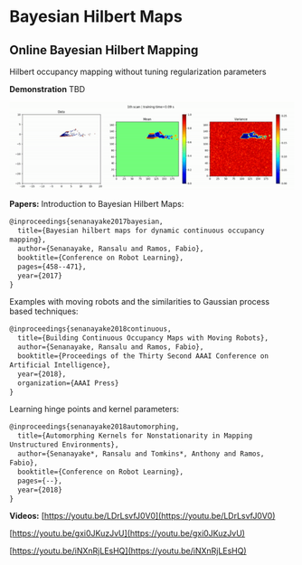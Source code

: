 # Bayesian Hilbert Maps
## Online Bayesian Hilbert Mapping
Hilbert occupancy mapping without tuning regularization parameters

**Demonstration**
TBD

<img src="outputs/intel.gif" width="600">

**Papers:**
Introduction to Bayesian Hilbert Maps:
```
@inproceedings{senanayake2017bayesian,
  title={Bayesian hilbert maps for dynamic continuous occupancy mapping},
  author={Senanayake, Ransalu and Ramos, Fabio},
  booktitle={Conference on Robot Learning},
  pages={458--471},
  year={2017}
}
```

Examples with moving robots and the similarities to Gaussian process based techniques:
```
@inproceedings{senanayake2018continuous,
  title={Building Continuous Occupancy Maps with Moving Robots},
  author={Senanayake, Ransalu and Ramos, Fabio},
  booktitle={Proceedings of the Thirty Second AAAI Conference on Artificial Intelligence},
  year={2018},
  organization={AAAI Press}
}
```

Learning hinge points and kernel parameters:
```
@inproceedings{senanayake2018automorphing,
  title={Automorphing Kernels for Nonstationarity in Mapping Unstructured Environments},
  author={Senanayake*, Ransalu and Tomkins*, Anthony and Ramos, Fabio},
  booktitle={Conference on Robot Learning},
  pages={--},
  year={2018}
}
```

**Videos:**
[https://youtu.be/LDrLsvfJ0V0](https://youtu.be/LDrLsvfJ0V0)

[https://youtu.be/gxi0JKuzJvU](https://youtu.be/gxi0JKuzJvU)

[https://youtu.be/iNXnRjLEsHQ](https://youtu.be/iNXnRjLEsHQ)
